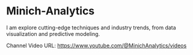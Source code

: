 # Minich-Analytics
I am explore cutting-edge techniques and industry trends, from data visualization and predictive modeling.

Channel Video URL: https://www.youtube.com/@MinichAnalytics/videos

